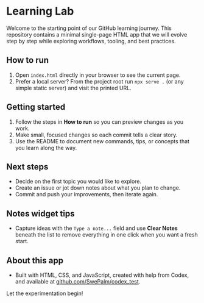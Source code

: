 # Learning Lab

Welcome to the starting point of our GitHub learning journey. This repository
contains a minimal single-page HTML app that we will evolve step by step while
exploring workflows, tooling, and best practices.

## How to run

1. Open `index.html` directly in your browser to see the current page.
2. Prefer a local server? From the project root run `npx serve .` (or any
   simple static server) and visit the printed URL.

## Getting started

1. Follow the steps in **How to run** so you can preview changes as you work.
2. Make small, focused changes so each commit tells a clear story.
3. Use the README to document new commands, tips, or concepts that you learn
   along the way.

## Next steps

- Decide on the first topic you would like to explore.
- Create an issue or jot down notes about what you plan to change.
- Commit and push your improvements, then iterate again.

## Notes widget tips

- Capture ideas with the `Type a note...` field and use **Clear Notes** beneath the list to remove everything in one click when you want a fresh start.

## About this app

- Built with HTML, CSS, and JavaScript, created with help from Codex, and available at [github.com/SwePalm/codex_test](https://github.com/SwePalm/codex_test).

Let the experimentation begin!
